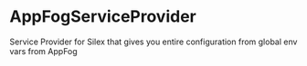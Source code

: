 AppFogServiceProvider
=====================

Service Provider for Silex that gives you entire configuration from global env vars from AppFog